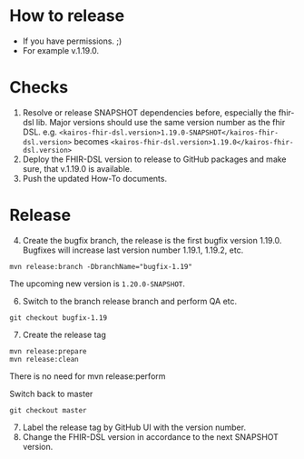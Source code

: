 How to release
==============

* If you have permissions. ;)
* For example v.1.19.0.

# Checks

1. Resolve or release SNAPSHOT dependencies before, especially the fhir-dsl lib. Major versions should use the same version number as the fhir DSL.
   e.g. `<kairos-fhir-dsl.version>1.19.0-SNAPSHOT</kairos-fhir-dsl.version>`
   becomes `<kairos-fhir-dsl.version>1.19.0</kairos-fhir-dsl.version>`
2. Deploy the FHIR-DSL version to release to GitHub packages and make sure, that v.1.19.0 is available.
3. Push the updated How-To documents.

# Release

4. Create the bugfix branch, the release is the first bugfix version 1.19.0. Bugfixes will increase last version number 1.19.1, 1.19.2, etc.

``` 
mvn release:branch -DbranchName="bugfix-1.19" 
```

The upcoming new version is `1.20.0-SNAPSHOT`.

6. Switch to the branch release branch and perform QA etc.

```
git checkout bugfix-1.19
```

7. Create the release tag

``` 
mvn release:prepare
mvn release:clean 
```

There is no need for mvn release:perform 

Switch back to master

```
git checkout master
```

7. Label the release tag by GitHub UI with the version number.
8. Change the FHIR-DSL version in accordance to the next SNAPSHOT version.

